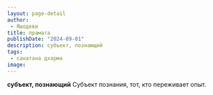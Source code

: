 ```yaml
---
layout: page-detail
author:
 - Яшодеви
title: прамата
publishDate: "2024-09-01"
description: субъект, познающий
tags:
 - санатана дхарма
image: 
---
```


__субъект, познающий__
Субъект познания, тот, кто переживает опыт.

